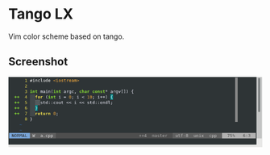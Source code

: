# Tango LX #
Vim color scheme based on tango.

## Screenshot ##
<img src="https://raw.githubusercontent.com/takiyu/tango-lx/master/screenshot/screenshot.png">
